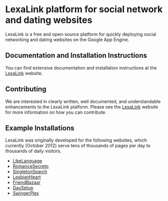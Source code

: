 LexaLink platform for social network and dating websites
=============

LexaLink is a free and open-source platform for quickly deploying social networking and dating websites on the Google App Engine.

Documentation and Installation Instructions
-------------------------------------------

You can find extensive documentation and installation instructions at the [LexaLink](http://www.lexalink.com) website. 

Contributing
------------

We are interested in clearly written, well documented, and understandable enhancements to the LexaLink platform. Please see the [LexaLink](http://www.lexalink.com) website for more information on how you can contribute.

Example Installations
---------------------

LexaLink was originally developed for the following websites, which currently (October 2012) serve tens of thousands of pages per day to thousands of daily visitors.

* [LikeLanguage](http://www.likelanguage.com)
* [RomanceSecreto](http://www.romancesecreto.com)
* [SingletonSearch](http://www.singletonsearch.com)
* [LesbianHeart](http://www.lesbianheart.com)
* [FriendBazaar](http://www.friendbazaar.com)
* [GaySetup](http://www.gaysetup.com)
* [SwingerPlex](http://www.swingerplex.com)

